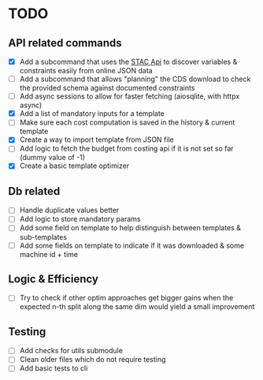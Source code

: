 # TODO

## API related commands

- [x] Add a subcommand that uses the [STAC Api](https://cds.climate.copernicus.eu/stac-browser/collections/reanalysis-era5-single-levels?.language=en) to discover variables & constraints easily from online JSON data
- [ ] Add a subcommand that allows "planning" the CDS download to check the provided schema against documented constraints
- [ ] Add async sessions to allow for faster fetching (aiosqlite, with httpx async)
- [x] Add a list of mandatory inputs for a template
- [ ] Make sure each cost computation is saved in the history & current template
- [x] Create a way to import template from JSON file
- [ ] Add logic to fetch the budget from costing api if it is not set so far (dummy value of -1)
- [x] Create a basic template optimizer

## Db related

- [ ] Handle duplicate values better
- [ ] Add logic to store mandatory params
- [ ] Add some field on template to help distinguish between templates & sub-templates
- [ ] Add some fields on template to indicate if it was downloaded & some machine id + time

## Logic & Efficiency

- [ ] Try to check if other optim approaches get bigger gains when the expected n-th split along the same dim would yield a small improvement

## Testing

- [ ] Add checks for utils submodule
- [ ] Clean older files which do not require testing
- [ ] Add basic tests to cli
